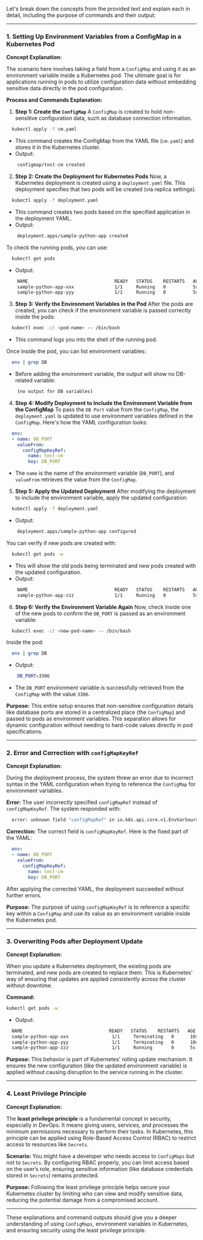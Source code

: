 Let's break down the concepts from the provided text and explain each in detail, including the purpose of commands and their output:

---

### **1. Setting Up Environment Variables from a ConfigMap in a Kubernetes Pod**

**Concept Explanation:**

The scenario here involves taking a field from a `ConfigMap` and using it as an environment variable inside a Kubernetes pod. The ultimate goal is for applications running in pods to utilize configuration data without embedding sensitive data directly in the pod configuration. 

**Process and Commands Explanation:**
1. **Step 1: Create the `ConfigMap`**
   A `ConfigMap` is created to hold non-sensitive configuration data, such as database connection information.

 ```bash
   kubectl apply -f cm.yaml
 ```
   - This command creates the ConfigMap from the YAML file (`cm.yaml`) and stores it in the Kubernetes cluster.
   - Output:
 ```bash
     configmap/test-cm created
 ```

2. **Step 2: Create the Deployment for Kubernetes Pods**
   Now, a Kubernetes deployment is created using a `deployment.yaml` file. This deployment specifies that two pods will be created (via replica settings).

 ```bash
   kubectl apply -f deployment.yaml
 ```
   - This command creates two pods based on the specified application in the deployment YAML.
   - Output:
 ```bash
     deployment.apps/sample-python-app created
 ```

   To check the running pods, you can use:
 ```bash
   kubectl get pods
 ```
   - Output:
 ```bash
     NAME                                READY   STATUS    RESTARTS   AGE
     sample-python-app-xxx               1/1     Running   0          5s
     sample-python-app-yyy               1/1     Running   0          5s
 ```

3. **Step 3: Verify the Environment Variables in the Pod**
   After the pods are created, you can check if the environment variable is passed correctly inside the pods:
   
 ```bash
   kubectl exec -it <pod-name> -- /bin/bash
 ```
   - This command logs you into the shell of the running pod.
   
   Once inside the pod, you can list environment variables:
 ```bash
   env | grep DB
 ```
   - Before adding the environment variable, the output will show no DB-related variable:
 ```bash
     (no output for DB variables)
 ```

4. **Step 4: Modify Deployment to Include the Environment Variable from the ConfigMap**
   To pass the `DB Port` value from the `ConfigMap`, the `deployment.yaml` is updated to use environment variables defined in the `ConfigMap`. Here's how the YAML configuration looks:

 ```yaml
   env:
   - name: DB_PORT
     valueFrom:
       configMapKeyRef:
         name: test-cm
         key: DB_PORT
 ```
   - The `name` is the name of the environment variable (`DB_PORT`), and `valueFrom` retrieves the value from the `ConfigMap`.

5. **Step 5: Apply the Updated Deployment**
   After modifying the deployment to include the environment variable, apply the updated configuration:

 ```bash
   kubectl apply -f deployment.yaml
 ```
   - Output:
 ```bash
     deployment.apps/sample-python-app configured
 ```

   You can verify if new pods are created with:
 ```bash
   kubectl get pods -w
 ```
   - This will show the old pods being terminated and new pods created with the updated configuration.
   - Output:
 ```bash
     NAME                                READY   STATUS    RESTARTS   AGE
     sample-python-app-zzz               1/1     Running   0          5s
 ```

6. **Step 6: Verify the Environment Variable Again**
   Now, check inside one of the new pods to confirm the `DB_PORT` is passed as an environment variable:

 ```bash
   kubectl exec -it <new-pod-name> -- /bin/bash
 ```
   Inside the pod:
 ```bash
   env | grep DB
 ```
   - Output:
 ```bash
     DB_PORT=3306
 ```
   - The `DB_PORT` environment variable is successfully retrieved from the `ConfigMap` with the value `3306`.

**Purpose:**
This entire setup ensures that non-sensitive configuration details like database ports are stored in a centralized place (the `ConfigMap`) and passed to pods as environment variables. This separation allows for dynamic configuration without needing to hard-code values directly in pod specifications.

---

### **2. Error and Correction with `configMapKeyRef`**

**Concept Explanation:**

During the deployment process, the system threw an error due to incorrect syntax in the YAML configuration when trying to reference the `ConfigMap` for environment variables.

**Error:**
The user incorrectly specified `configMapRef` instead of `configMapKeyRef`. The system responded with:
 ```bash
   error: unknown field "configMapRef" in io.k8s.api.core.v1.EnvVarSource
 ```

**Correction:**
The correct field is `configMapKeyRef`. Here is the fixed part of the YAML:
 ```yaml
   env:
   - name: DB_PORT
     valueFrom:
       configMapKeyRef:
         name: test-cm
         key: DB_PORT
 ```

After applying the corrected YAML, the deployment succeeded without further errors.

**Purpose:**
The purpose of using `configMapKeyRef` is to reference a specific key within a `ConfigMap` and use its value as an environment variable inside the Kubernetes pod.

---

### **3. Overwriting Pods after Deployment Update**

**Concept Explanation:**

When you update a Kubernetes deployment, the existing pods are terminated, and new pods are created to replace them. This is Kubernetes' way of ensuring that updates are applied consistently across the cluster without downtime.

**Command:**
```bash
kubectl get pods -w
```
- Output:
```bash
  NAME                                READY   STATUS    RESTARTS   AGE
  sample-python-app-xxx                1/1     Terminating   0      10s
  sample-python-app-yyy                1/1     Terminating   0      10s
  sample-python-app-zzz                1/1     Running       0      5s
```

**Purpose:**
This behavior is part of Kubernetes' rolling update mechanism. It ensures the new configuration (like the updated environment variable) is applied without causing disruption to the service running in the cluster.

---

### **4. Least Privilege Principle**

**Concept Explanation:**

The **least privilege principle** is a fundamental concept in security, especially in DevOps. It means giving users, services, and processes the minimum permissions necessary to perform their tasks. In Kubernetes, this principle can be applied using Role-Based Access Control (RBAC) to restrict access to resources like `Secrets`.

**Scenario:**
You might have a developer who needs access to `ConfigMaps` but not to `Secrets`. By configuring RBAC properly, you can limit access based on the user’s role, ensuring sensitive information (like database credentials stored in `Secrets`) remains protected.

**Purpose:**
Following the least privilege principle helps secure your Kubernetes cluster by limiting who can view and modify sensitive data, reducing the potential damage from a compromised account.

---

These explanations and command outputs should give you a deeper understanding of using `ConfigMaps`, environment variables in Kubernetes, and ensuring security using the least privilege principle.